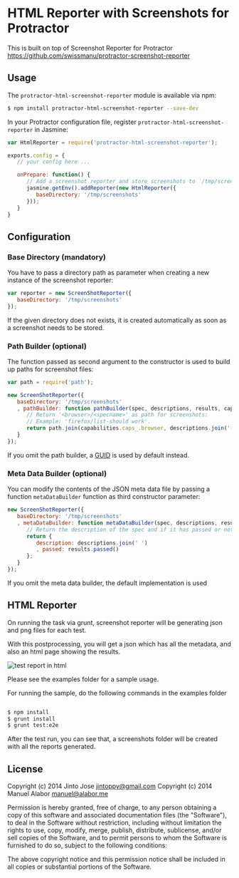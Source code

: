 # HTML Reporter with Screenshots for Protractor

This is built on top of Screenshot Reporter for Protractor https://github.com/swissmanu/protractor-screenshot-reporter


## Usage
The `protractor-html-screenshot-reporter` module is available via npm:

```bash
$ npm install protractor-html-screenshot-reporter --save-dev
```

In your Protractor configuration file, register `protractor-html-screenshot-reporter` in Jasmine:

```javascript
var HtmlReporter = require('protractor-html-screenshot-reporter');

exports.config = {
   // your config here ...

   onPrepare: function() {
      // Add a screenshot reporter and store screenshots to `/tmp/screnshots`:
      jasmine.getEnv().addReporter(new HtmlReporter({
         baseDirectory: '/tmp/screenshots'
      }));
   }
}
```

## Configuration
### Base Directory (mandatory)
You have to pass a directory path as parameter when creating a new instance of
the screenshot reporter:

```javascript
var reporter = new ScreenShotReporter({
   baseDirectory: '/tmp/screenshots'
});
```

If the given directory does not exists, it is created automatically as soon as a screenshot needs to be stored.

### Path Builder (optional)
The function passed as second argument to the constructor is used to build up paths for screenshot files:

```javascript
var path = require('path');

new ScreenShotReporter({
   baseDirectory: '/tmp/screenshots'
   , pathBuilder: function pathBuilder(spec, descriptions, results, capabilities) {
      // Return '<browser>/<specname>' as path for screenshots:
      // Example: 'firefox/list-should work'.
      return path.join(capabilities.caps_.browser, descriptions.join('-'));
   }
});
```
If you omit the path builder, a [GUID](http://de.wikipedia.org/wiki/Globally_Unique_Identifier) is used by default instead.


### Meta Data Builder (optional)
You can modify the contents of the JSON meta data file by passing a function `metaDataBuilder` function as third constructor parameter:

```javascript
new ScreenShotReporter({
   baseDirectory: '/tmp/screenshots'
   , metaDataBuilder: function metaDataBuilder(spec, descriptions, results, capabilities) {
      // Return the description of the spec and if it has passed or not:
      return {
         description: descriptions.join(' ')
         , passed: results.passed()
      };
   }
});
```

If you omit the meta data builder, the default implementation is used


## HTML Reporter

On running the task via grunt, screenshot reporter will be generating json and png files for each test. 

With this postprocessing, you will get a json which has all the metadata, and also an html page showing the results. 


![test report in html](https://raw.githubusercontent.com/jintoppy/protractor-html-screenshot-reporter/master/testreporter.png "test report")

Please see the examples folder for a sample usage. 

For running the sample, do the following commands in the examples folder

```bash

$ npm install
$ grunt install
$ grunt test:e2e
```

After the test run, you can see that, a screenshots folder will be created with all the reports generated. 


## License
Copyright (c) 2014 Jinto Jose <jintoppy@gmail.com>
Copyright (c) 2014 Manuel Alabor <manuel@alabor.me>

Permission is hereby granted, free of charge, to any person obtaining a copy of this software and associated documentation files (the "Software"), to deal in the Software without restriction, including without limitation the rights to use, copy, modify, merge, publish, distribute, sublicense, and/or sell copies of the Software, and to permit persons to whom the Software is furnished to do so, subject to the following conditions:

The above copyright notice and this permission notice shall be included in all copies or substantial portions of the Software.